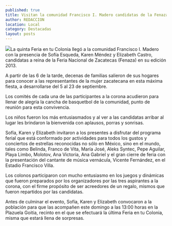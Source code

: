 ```yaml
---
published: true
title: Visitan la comunidad Francisco I. Madero candidatas de la Fenaza 2013
author: REDACCION
location: Local
category: Destacadas
layout: posts
---
```


![](http://i.imgur.com/YvmW59xm.jpg)La quinta Feria en tu Colonia llegó a la comunidad Francisco I. Madero con la presencia de Sofía Esqueda, Karen Méndez y Elizabeth Castro, candidatas a reina de la Feria Nacional de Zacatecas (Fenaza) en su edición 2013.

A partir de las 6 de la tarde, decenas de familias salieron de sus hogares para conocer a las representantes de la mujer zacatecana en esta máxima fiesta, a desarrollarse del 5 al 23 de septiembre.

Los comités de cada una de las participantes a la corona acudieron para llenar de alegría la cancha de basquetbol de la comunidad, punto de reunión para esta convivencia.

Los niños fueron los más entusiasmados y al ver a las candidatas arribar al lugar les brindaron la bienvenida con aplausos, porras y sonrisas.

Sofía, Karen y Elizabeth invitaron a los presentes a disfrutar del programa ferial que está conformado por actividades para todos los gustos y conciertos de estrellas reconocidas no sólo en México, sino en el mundo, tales como Belinda, Franco de Vita, María José, Aleks Syntec, Pepe Aguilar, Playa Limbo, Molotov, Ana Victoria, Ana Gabriel  y el gran cierre de feria con la presentación del cantante de música vernácula, Vicente Fernández, en el Estadio Francisco Villa.

Los colonos participaron con mucho entusiasmo en los juegos y dinámicas que fueron preparados por los organizadores por las tres aspirantes a la corona, con el firme propósito de ser acreedores de un regalo, mismos que fueron repartidos por las candidatas.

Antes de culminar el evento, Sofía, Karen y Elizabeth convocaron a la población para que las acompañen este domingo a las 13:00 horas en la Plazuela Goitia, recinto en el que se efectuará la última Feria en tu Colonia, misma que estará llena de sorpresas.
